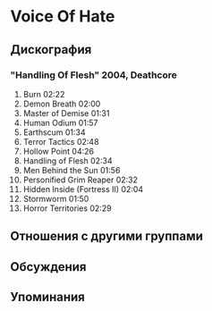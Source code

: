 # Voice Of Hate



## Дискография

### "Handling Of Flesh" 2004, Deathcore

1. Burn 02:22
2. Demon Breath 02:00
3. Master of Demise 01:31
4. Human Odium 01:57 
5. Earthscum 01:34 
6. Terror Tactics 02:48
7. Hollow Point 04:26
8. Handling of Flesh 02:34
9. Men Behind the Sun 01:56
10. Personified Grim Reaper 02:32
11. Hidden Inside (Fortress II) 02:04 
12. Stormworm 01:50
13. Horror Territories 02:29 


## Отношения с другими группами


## Обсуждения


## Упоминания


